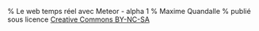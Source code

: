 % Le web temps réel avec Meteor - alpha 1
% Maxime Quandalle
% publié sous licence [Creative Commons BY-NC-SA](https://creativecommons.org/licenses/by-nc-sa/3.0/deed.fr)
